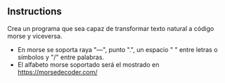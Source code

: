 ## Instructions

Crea un programa que sea capaz de transformar texto natural a código morse y viceversa.
- En morse se soporta raya "—", punto ".", un espacio " " entre letras o símbolos y "/" entre palabras.
- El alfabeto morse soportado será el mostrado en https://morsedecoder.com/
